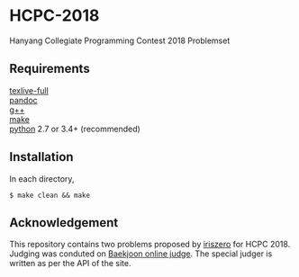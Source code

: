 # HCPC-2018
Hanyang Collegiate Programming Contest 2018 Problemset

## Requirements
[texlive-full](https://www.tug.org/texlive/)  
[pandoc](https://pandoc.org/)  
[g++](https://gcc.gnu.org/)  
[make](https://www.gnu.org/software/make/)  
[python](https://www.python.org/) 2.7 or 3.4+ (recommended)  

## Installation
In each directory,
```
$ make clean && make
```

## Acknowledgement
This repository contains two problems proposed by [iriszero](https://github.com/iriszero) for HCPC 2018.  
Judging was conduted on [Baekjoon online judge](https://acmicpc.net). The special judger is written as per the API of the site.
